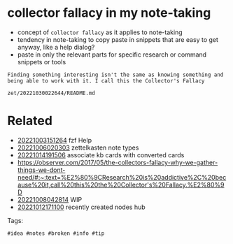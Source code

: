 # collector fallacy in my note-taking

- concept of `collector fallacy` as it applies to note-taking
- tendency in note-taking to copy paste in snippets that are easy to get anyway, like a help dialog?
- paste in only the relevant parts for specific research or command snippets or tools

```
Finding something interesting isn't the same as knowing something and being able to work with it. I call this the Collector's Fallacy
```

` zet/20221030022644/README.md `

# Related

- [20221003151264](/zet/20221003151264/README.md) fzf Help
- [20221006020303](/zet/20221006020303/README.md) zettelkasten note types
- [20221014191506](/zet/20221014191506/README.md) associate kb cards with converted cards
- <https://observer.com/2017/05/the-collectors-fallacy-why-we-gather-things-we-dont-need/#:~:text=%E2%80%9CResearch%20is%20addictive%2C%20because%20it,call%20this%20the%20Collector's%20Fallacy.%E2%80%9D>
- [20221008042814](/zet/20221008042814/README.md) WIP
- [20221012171100](/zet/20221012171100/README.md) recently created nodes hub

Tags:

    #idea #notes #broken #info #tip
